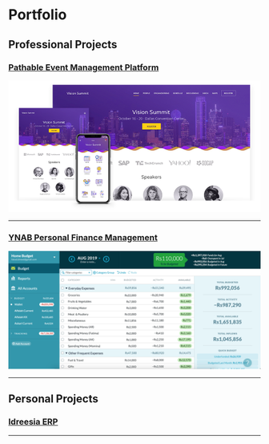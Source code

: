 # Portfolio

## Professional Projects

### [Pathable Event Management Platform](/pathable)

<img src="images/pathable.png"/>

---

### [YNAB Personal Finance Management](/ynab)

<img src="images/ynab.png"/>

---

## Personal Projects

### [Idreesia ERP](/idreesia-erp)

---
